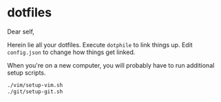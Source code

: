 # dotfiles

Dear self,

Herein lie all your dotfiles. Execute `dotphile` to link things up. Edit
`config.json` to change how things get linked.

When you're on a new computer, you will probably have to run additional setup
scripts.

```sh
./vim/setup-vim.sh
./git/setup-git.sh
```

